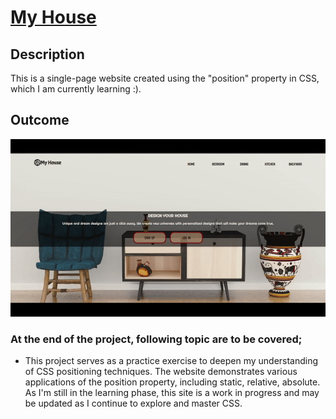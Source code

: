 # <a href="https://malibilmez.github.io/MyHouse/">My House</a> 

## Description
This is a single-page website created using the "position" property in CSS, which I am currently learning :).

## Outcome

<img src="./img/2024-08-2412-52-12-ezgif.com-video-to-gif-converter.gif" alt="" width="700px">

### At the end of the project, following topic are to be covered;
- This project serves as a practice exercise to deepen my understanding of CSS positioning techniques. The website demonstrates various applications of the position property, including static, relative, absolute. As I'm still in the learning phase, this site is a work in progress and may be updated as I continue to explore and master CSS.